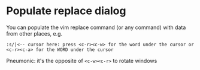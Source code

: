 # Populate replace dialog

You can populate the vim replace command (or any command) with data from other places, e.g.

```
:s/|<-- cursor here: press <c-r><c-w> for the word under the cursor or <c-r><c-a> for the WORD under the cursor
```

Pneumonic: it's the opposite of `<c-w><c-r>` to rotate windows
